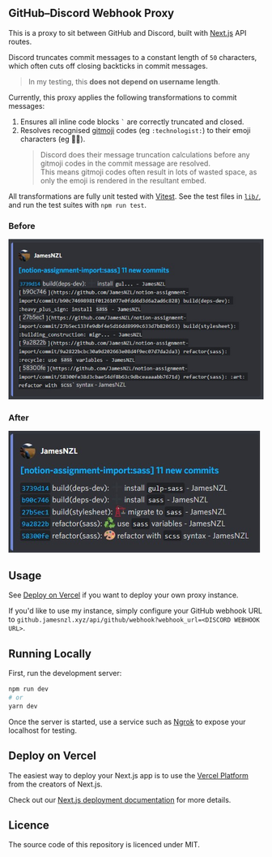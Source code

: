 ## GitHub–Discord Webhook Proxy

This is a proxy to sit between GitHub and Discord, built with [Next.js](https://nextjs.org/) API routes.

Discord truncates commit messages to a constant length of `50` characters, which often cuts off closing backticks in commit messages.
> In my testing, this **does not depend on username length**.

Currently, this proxy applies the following transformations to commit messages:
1. Ensures all inline code blocks <code>`</code> are correctly truncated and closed.
2. Resolves recognised [gitmoji](https://github.com/carloscuesta/gitmoji/blob/master/src/data/gitmojis.json) codes (eg `:technologist:`) to their emoji characters (eg 👨‍💻).
	> Discord does their message truncation calculations before any gitmoji codes in the commit message are resolved.  
	> This means gitmoji codes often result in lots of wasted space, as only the emoji is rendered in the resultant embed.

All transformations are fully unit tested with [Vitest](https://vitest.dev/). See the test files in [`lib/`](lib/), and run the test suites with `npm run test`.

### Before
![Before](public/before.jpg)

### After
![After](public/after.jpg)

## Usage

See [Deploy on Vercel](#deploy-on-vercel) if you want to deploy your own proxy instance.

If you'd like to use my instance, simply configure your GitHub webhook URL to `github.jamesnzl.xyz/api/github/webhook?webhook_url=<DISCORD WEBHOOK URL>`.

## Running Locally

First, run the development server:

```bash
npm run dev
# or
yarn dev
```

Once the server is started, use a service such as [Ngrok](https://ngrok.com/) to expose your localhost for testing.

## Deploy on Vercel

The easiest way to deploy your Next.js app is to use the [Vercel Platform](https://vercel.com/new?utm_medium=default-template&filter=next.js&utm_source=create-next-app&utm_campaign=create-next-app-readme) from the creators of Next.js.

Check out our [Next.js deployment documentation](https://nextjs.org/docs/deployment) for more details.

## Licence

The source code of this repository is licenced under MIT.